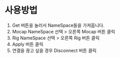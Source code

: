 # 사용방법
1. Get 버튼을 눌러서 NameSpace들을 가져옵니다.
2. Mocap NameSpace 선택 > 오른쪽 Mocap 버튼 클릭
3. Rig NameSpace 선택 > 오른쪽 Rig 버튼 클릭
4. Apply 버튼 클릭
5. 연결을 끊고 싶을 경우 Disconnect 버튼 클릭
